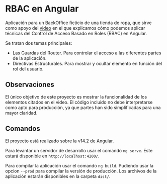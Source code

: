 # RBAC en Angular

Aplicación para un BackOffice ficticio de una tienda de ropa, que sirve como apoyo del [video](https://youtu.be/d-QRbhqVzgI) en el que explicamos cómo podemos aplicar técnicas del Control de Acceso Basado en Roles (RBAC) en Angular.

Se tratan dos temas principales:

- Las Guardas del Router. Para controlar el acceso a las diferentes partes de la aplicación.
- Directivas Estructurales. Para mostrar y ocultar elemento en función del rol del usuario.

## Observaciones

El único objetivo de este proyecto es mostrar la funcionalidad de los elementos citados en el video. El código incluido no debe interpretarse como apto para producción, ya que partes han sido simplificadas para una mayor claridad.

## Comandos

El proyecto está realizado sobre la v14.2 de Angular.

Para levantar un servidor de desarrollo usar el comando `ng serve`. Este estará disponible en `http://localhost:4200/`.

Para compilar la aplicación usar el comando `ng build`. Pudiendo usar la opcion `--prod` para compilar la versión de producción. Los archivos de la aplicación estarán disponibles en la carpeta `dist/`.
